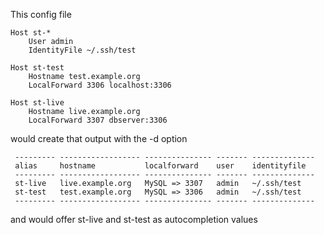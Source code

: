 This config file 
```
Host st-*
    User admin
    IdentityFile ~/.ssh/test

Host st-test
    Hostname test.example.org
    LocalForward 3306 localhost:3306

Host st-live
    Hostname live.example.org
    LocalForward 3307 dbserver:3306
```


would create that output with the -d option
```
 --------- ------------------ --------------- ------- -------------- 
 alias     hostname           localforward    user    identityfile
 --------- ------------------ --------------- ------- -------------- 
 st-live   live.example.org   MySQL => 3307   admin   ~/.ssh/test   
 st-test   test.example.org   MySQL => 3306   admin   ~/.ssh/test
 --------- ------------------ --------------- ------- -------------- 
```

and would offer st-live and st-test as autocompletion values